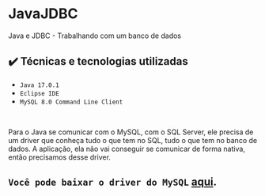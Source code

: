 # JavaJDBC

Java e JDBC - Trabalhando com um banco de dados


## ✔️ Técnicas e tecnologias utilizadas

- ``Java 17.0.1``
- `` Eclipse IDE ``
- ``MySQL 8.0 Command Line Client``

<br>

 Para o Java se comunicar com o MySQL, com o SQL Server, ele precisa de um driver que conheça tudo o que tem no SQL, tudo o que tem no banco de dados.
A aplicação, ela não vai conseguir se comunicar de forma nativa, então precisamos desse driver.

## `Você pode baixar o driver do MySQL` [aqui](https://dev.mysql.com/downloads/connector/j/).



